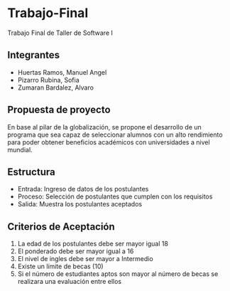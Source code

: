 # Trabajo-Final
Trabajo Final de Taller de Software I


## Integrantes

* Huertas Ramos, Manuel Angel 
* Pizarro Rubina, Sofia
* Zumaran Bardalez, Alvaro

## Propuesta de proyecto

En base al pilar de la globalización, se propone el desarrollo de un programa que sea capaz 
de seleccionar alumnos con un alto rendimiento para poder obtener beneficios académicos con 
universidades a nivel mundial.

## Estructura

* Entrada: Ingreso de datos de los postulantes 
* Proceso: Selección de postulantes que cumplen con los requisitos
* Salida: Muestra los postulantes aceptados

## Criterios de Aceptación

1. La edad de los postulantes debe ser mayor igual 18
2. El ponderado debe ser mayor igual a 16
3. El nivel de ingles debe ser mayor a Intermedio
4. Existe un límite de becas (10)
5. Si el número de estudiantes aptos son mayor al número de becas se realizara una evaluación entre ellos
